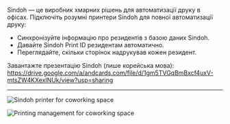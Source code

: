 Sindoh — це виробник хмарних рішень для автоматизації друку в офісах. Підключіть розумні принтери Sindoh для повної автоматизації друку:
- Синхронізуйте інформацію про резидентів з базою даних Sindoh.
- Давайте Sindoh Print ID резидентам автоматично.
- Переглядайте, скільки сторінок надрукував кожен резидент.

Завантажте презентацію Sindoh (лише корейська мова): https://drive.google.com/a/andcards.com/file/d/1gm5TVGqBmBxcf4uxV-mtsZW4KXexINUk/view?usp=sharing

---

![Sindoh printer for coworking space](https://s3.ap-northeast-2.amazonaws.com/marketing.feature.andcards.com/sindoh-profile.png)

![Printing management for coworking space](https://s3.ap-northeast-2.amazonaws.com/marketing.feature.andcards.com/sindoh-count.png)